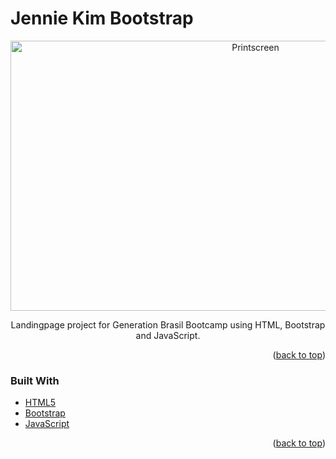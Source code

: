 # Jennie Kim Bootstrap

<div id="top"></div>
<!--
*** Thanks for checking out the Best-README-Template. If you have a suggestion
*** that would make this better, please fork the repo and create a pull request
*** or simply open an issue with the tag "enhancement".
*** Don't forget to give the project a star!
*** Thanks again! Now go create something AMAZING! :D
-->



<!-- PROJECT SHIELDS -->
<!--
*** I'm using markdown "reference style" links for readability.
*** Reference links are enclosed in brackets [ ] instead of parentheses ( ).
*** See the bottom of this document for the declaration of the reference variables
*** for contributors-url, forks-url, etc. This is an optional, concise syntax you may use.
*** https://www.markdownguide.org/basic-syntax/#reference-style-links
*** https://github.com/othneildrew/Best-README-Template
-->



<!-- ABOUT THE PROJECT -->

<div align="center">
  <a href="https://github.com/arieladimitria">
    <img src="https://i.imgur.com/0J2mpIV.png" alt="Printscreen" width="768" height="432">
  </a>

Landingpage project for Generation Brasil Bootcamp using HTML, Bootstrap and JavaScript.
</div>

<p align="right">(<a href="#top">back to top</a>)</p>



### Built With

* [HTML5](https://developer.mozilla.org/en-US/)
* [Bootstrap](https://getbootstrap.com)
* [JavaScript](https://www.javascript.com/)

<p align="right">(<a href="#top">back to top</a>)</p>
